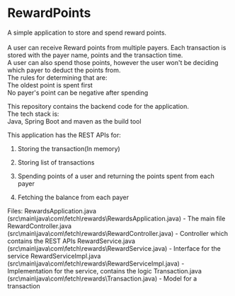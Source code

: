 # RewardPoints
A simple application to store and spend reward points. <br />
 <br />
A user can receive Reward points from multiple payers. Each transaction is stored with the payer name, points and the transaction time. <br />
A user can also spend those points, however the user won't be deciding which payer to deduct the points from. <br />
The rules for determining that are: <br />
  The oldest point is spent first <br />
  No payer's point can be negative after spending


This repository contains the backend code for the application. <br />
The tech stack is: <br />
Java, Spring Boot and maven as the build tool <br />

This application has the REST APIs for: <br />

1. Storing the transaction(In memory)

2. Storing list of transactions

3. Spending points of a user and returning the points spent from each payer

4. Fetching the balance from each payer


Files:
RewardsApplication.java (src\main\java\com\fetch\rewards\RewardsApplication.java) - The main file
RewardController.java (src\main\java\com\fetch\rewards\RewardController.java) - Controller which contains the REST APIs
RewardService.java (src\main\java\com\fetch\rewards\RewardService.java) - Interface for the service
RewardServiceImpl.java (src\main\java\com\fetch\rewards\RewardServiceImpl.java) - Implementation for the service, contains the logic
Transaction.java (src\main\java\com\fetch\rewards\Transaction.java) - Model for a transaction
